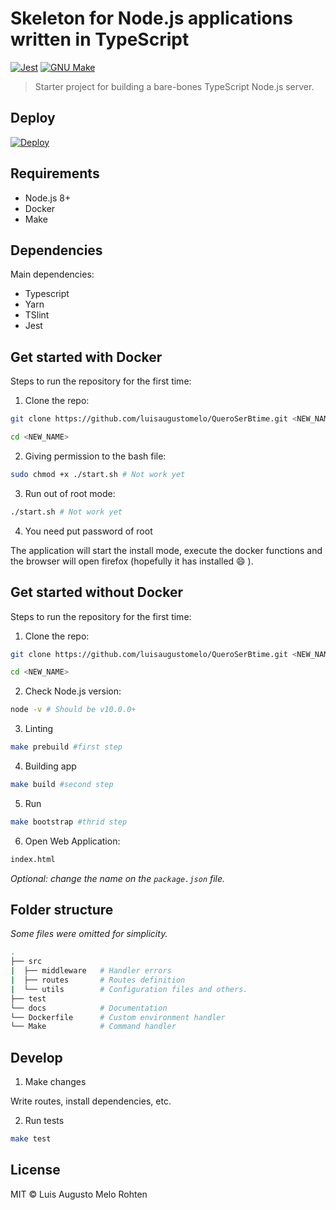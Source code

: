 # Skeleton for Node.js applications written in TypeScript

[![Jest](https://img.shields.io/badge/tested_with-jest-99424f.svg)](https://github.com/facebook/jest)
[![GNU Make](https://img.shields.io/badge/Built%20with-GNU%20Make-brightgreen.svg)](https://img.shields.io/badge/Built%20with-GNU%20Make-brightgreen.svg)

> Starter project for building a bare-bones TypeScript Node.js server.

## Deploy

[![Deploy](https://www.herokucdn.com/deploy/button.png)](https://heroku.com/deploy?template=https://github.com/luisaugustomelo/QueroSerBtime/tree/master)

## Requirements

- Node.js 8+
- Docker
- Make

## Dependencies

Main dependencies:

- Typescript
- Yarn
- TSlint
- Jest

## Get started with Docker 

Steps to run the repository for the first time:

1. Clone the repo:

```bash
git clone https://github.com/luisaugustomelo/QueroSerBtime.git <NEW_NAME>

cd <NEW_NAME>
```

2. Giving permission to the bash file: 

```bash
sudo chmod +x ./start.sh # Not work yet
```

3. Run out of root mode:

```bash
./start.sh # Not work yet
```

4. You need put password of root

The application will start the install mode, execute the docker functions and the browser will open firefox (hopefully it has installed :smile: ).


## Get started without Docker

Steps to run the repository for the first time:

1. Clone the repo:

```bash
git clone https://github.com/luisaugustomelo/QueroSerBtime.git <NEW_NAME>

cd <NEW_NAME>
```

2. Check Node.js version:

```bash
node -v # Should be v10.0.0+
```

3. Linting

```bash
make prebuild #first step
```

4. Building app

```bash
make build #second step
```

5. Run

```bash
make bootstrap #thrid step
```

6. Open Web Application:

```bash
index.html
```

_Optional: change the name on the `package.json` file._

## Folder structure

_Some files were omitted for simplicity._

```bash
.
├── src
|  ├── middleware   # Handler errors
|  ├── routes       # Routes definition
|  └── utils        # Configuration files and others.
├── test
└── docs            # Documentation
└── Dockerfile      # Custom environment handler
└── Make            # Command handler

```

## Develop

1. Make changes

Write routes, install dependencies, etc.

2. Run tests

```bash
make test
```

## License

MIT © Luis Augusto Melo Rohten
 
